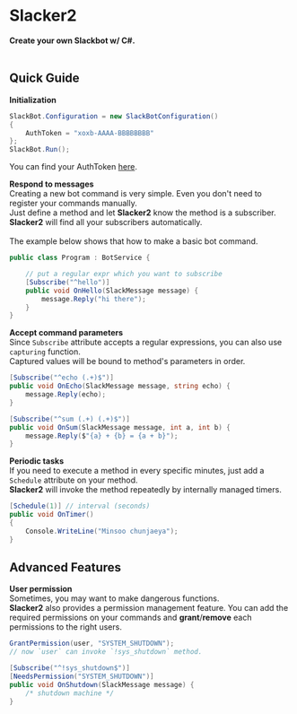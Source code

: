 Slacker2
====

__Create your own Slackbot w/ C#.__<br>
<br>

Quick Guide
---
__Initialization__ 
```cs
SlackBot.Configuration = new SlackBotConfiguration()
{
    AuthToken = "xoxb-AAAA-BBBBBBBB"
};
SlackBot.Run();
```
You can find your AuthToken [here](https://api.slack.com/docs/oauth-test-tokens).

__Respond to messages__<br>
Creating a new bot command is very simple. Even you don't need to register your commands manually.<br>
Just define a method and let __Slacker2__ know the method is a subscriber. __Slacker2__ will find all your subscribers automatically.<br>
<br>
The example below shows that how to make a basic bot command.
```cs
public class Program : BotService {

    // put a regular expr which you want to subscribe
    [Subscribe("^hello")]
    public void OnHello(SlackMessage message) {
        message.Reply("hi there");
    }
}
```

__Accept command parameters__<br>
Since `Subscribe` attribute accepts a regular expressions, you can also use `capturing` function.<br>
Captured values will be bound to method's parameters in order.
```cs
[Subscribe("^echo (.+)$")]
public void OnEcho(SlackMessage message, string echo) {
    message.Reply(echo);
}

[Subscribe("^sum (.+) (.+)$")]
public void OnSum(SlackMessage message, int a, int b) {
    message.Reply($"{a} + {b} = {a + b}");
}
```


__Periodic tasks__<br>
If you need to execute a method in every specific minutes, just add a `Schedule` attribute on your method.<br>
__Slacker2__ will invoke the method repeatedly by internally managed timers.
```cs
[Schedule(1)] // interval (seconds)
public void OnTimer()
{
    Console.WriteLine("Minsoo chunjaeya");
}
```


Advanced Features
----
__User permission__<br>
Sometimes, you may want to make dangerous functions.<br>
__Slacker2__ also provides a permission management feature. You can add the required permissions on your commands and __grant__/__remove__ each permissions to the right users.

```cs
GrantPermission(user, "SYSTEM_SHUTDOWN");
// now `user` can invoke `!sys_shutdown` method.
```
```cs
[Subscribe("^!sys_shutdown$")]
[NeedsPermission("SYSTEM_SHUTDOWN")]
public void OnShutdown(SlackMessage message) {
    /* shutdown machine */
}
```